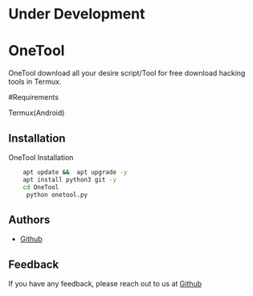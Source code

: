 # Under Development

# OneTool

OneTool download all your desire script/Tool for free
download hacking tools in Termux.

#Requirements
   
Termux(Android)

## Installation

OneTool Installation

```bash
    apt update &&  apt upgrade -y
    apt install python3 git -y
    cd OneTool
     python onetool.py

```
## Authors

- [Github](https://github.com/Cyb3rArjun)


## Feedback

If you have any feedback, please reach out to us at
[Github](https://github.com/Cyb3rArjun)
